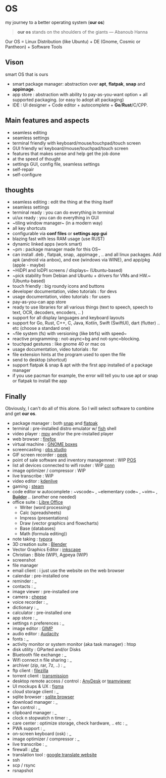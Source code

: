 # OS
my journey to a better operating system (__our os__)

> __our os__ stands on the shoulders of the giants
> — Abanoub Hanna

Our OS = Linux Distribution (like Ubuntu) + DE (Gnome, Cosmic or Pantheon) + Software Tools

## Vison

smart OS that is ours

- smart package manager: abstraction over __apt__, __flatpak__, __snap__ and __appimage__.
- app store : abstraction with ability to pay-as-you-want option + all supported packaging. (or easy to adopt alt packaging)
- IDE : UI designer + Code editor + autocomplete + __Go__/__Rust__/C/CPP.

## Main features and aspects

- seamless editing
- seamless settings
- terminal friendly with keyboard/mouse/touchpad/touch screen
- GUI friendly w/ keyboard/mouse/touchpad/touch screen
- features that makes sense and help get the job done
- at the speed of thought
- settings GUI, config file, seamless settings
- self-repair
- self-configure

## thoughts

- seamless editing : edit the thing at the thing itself
- seamless settings
- terminal ready : you can do everything in terminal
- ui/ux ready : you can do everything in GUI
- ~tiling window manager~ (in a modern way)
- all key shortcuts
- configurable via __conf files__ or __settings app gui__
- blazing fast with less RAM usage (use RUST)
- dynamic linked apps (work smart)
- ~pm : package manager made for this OS~
- can install .deb , flatpak, snap, .appimage , .. and all linux packages. Add apk (android via anbox), and exe (windows via WINE), and app/pkg (apple - maybe)
- ~HiDPI and loDPI screens / displays~ (Ubuntu-based)
- ~pick stability from Debian and Ubuntu + drivers for VMs and HW.~ (Ubuntu-based)
- touch friendly : big roundy icons and buttons
- developer documentation, video tutorials : for devs
- usage documentation, video tutorials : for users
- pay-as-you-can app store
- ready to use libraries for all various things (text to speech, speech to text, OCR, decoders, encoders, .. )
- support for all display languages and keyboard layouts
- support for Go, Rust, C++, C, Java, Kotlin, Swift (SwiftUI), dart (flutter) .. etc (choose a standard one)
- ~file system (fs) with versioning (like btrfs) with speed~
- reactive programming : not-async=bg and not-sync=blocking.
- touchpad gestures : like gnome 40 or mac os
- usage documentation, video tutorials : for 
- file extension hints at the program used to open the file
- send to desktop (shortcut)
- support flatpak & snap & apt with the first app installed of a package manager
- if you use pacman for example, the error will tell you to use apt or snap or flatpak to install the app

## Finally

Obviously, I can't do all of this alone. So I will select software to combine and get __our os__.

- package manager : both [snap](https://snapcraft.io/store) and [flatpak](https://flathub.org/apps)
- terminal : pre-installed distro emulator w/ [fish](https://fishshell.com/) shell
- video player : [mpv](https://flathub.org/apps/details/io.mpv.Mpv) and/or the pre-installed player
- web browser : [firefox](https://flathub.org/apps/details/org.mozilla.firefox)
- virtual machine : [GNOME boxes](https://flathub.org/apps/details/org.gnome.Boxes)
- screencasting : [obs studio](https://flathub.org/apps/details/com.obsproject.Studio)
- GIF screen recorder : [peek](https://flathub.org/apps/details/com.uploadedlobster.peek)
- point of sale software and inventory managemnet : WIP [POS](https://github.com/abanoubha/pos)
- list all devices connected to wifi router : WIP [conn](https://github.com/abanoubha/conn)
- image optimizer / compressor : WIP
- live transcribe : WIP
- video editor : [kdenlive](https://flathub.org/apps/details/org.kde.kdenlive)
- gaming : [steam](https://flathub.org/apps/details/com.valvesoftware.Steam)
- code editor w autocomplete : ~vscode~ , ~elementary code~ , ~vim~ , [~~Builder~~](https://flathub.org/apps/details/org.gnome.Builder) .. (another one needed)
- office suite : [Libre Office](https://flathub.org/apps/details/org.libreoffice.LibreOffice)
  - Writer (word processing)
  - Calc (spreadsheets)
  - Impress (presentations)
  - Draw (vector graphics and flowcharts)
  - Base (databases)
  - Math (formula editing))
- note taking : [typora](https://flathub.org/apps/details/io.typora.Typora)
- 3D creation suite : [Blender](https://flathub.org/apps/details/org.blender.Blender)
- Vector Graphics Editor : [inkscape](https://flathub.org/apps/details/org.inkscape.Inkscape)
- Christian : Bible (WIP), Agpeya (WIP)
- screenshot
- file manager
- email client : i just use the website on the web browser
- calendar : pre-installed one
- reminder : _
- contacts : _
- image viewer : pre-installed one
- camera : [cheese](https://flathub.org/apps/details/org.gnome.Cheese)
- voice recorder : _
- dictionary : _
- calculator : pre-installed one
- app store : _
- settings n preferences : _
- image editor : [GIMP](https://flathub.org/apps/details/org.gimp.GIMP)
- audio editor : [Audacity](https://flathub.org/apps/details/org.audacityteam.Audacity)
- fonts : _
- activity monitor or system monitor (aka task manager) : htop
- disk utility : GParted and/or Disks
- Bluetooth file exchange : _
- Wifi connect n file sharing : _
- archiver (zip, rar, 7z, ..) : _
- ftp client : [filezilla](https://flathub.org/apps/details/org.filezillaproject.Filezilla)
- torrent client : [transmission](https://flathub.org/apps/details/com.transmissionbt.Transmission)
- desktop remote access / control : [AnyDesk](https://anydesk.com/en) or [teamviewer](https://www.teamviewer.com/en/)
- UI mockups & UX : [figma](https://flathub.org/apps/details/io.github.Figma_Linux.figma_linux)
- cloud storage client : _
- sqlite browser : [sqlite browser](https://snapcraft.io/sqlitebrowser)
- download manager : _
- fan control : _
- clipboard manager : _
- clock n stopwatch n timer : _
- care center : optimize storage, check hardware, .. etc : _
- PWA support : _
- on-screen keyboard (osk) : _
- image optimizer / compressor : _
- live transcribe : _
- firewall : [ufw](https://snapcraft.io/ufw)
- translation tool : [google translate website](https://translate.google.com/)
- ssh
- scp / rsync
- rsnapshot
